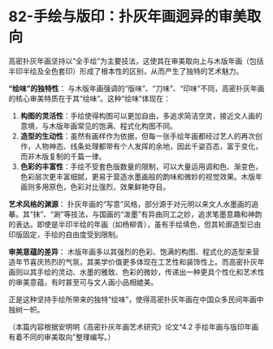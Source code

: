 # 82-手绘与版印：扑灰年画迥异的审美取向

高密扑灰年画坚持以“全手绘”为主要技法，这使其在审美取向上与木版年画（包括半印半绘及全色套印）形成了根本性的区别，从而产生了独特的艺术魅力。

**“绘味”的独特性**：
与木版年画强调的“版味”、“刀味”、“印味”不同，高密扑灰年画的核心审美特质在于其“绘味”。这种“绘味”体现在：
1.  **构图的灵活性**：手绘使得构图可以更加自由，多追求简洁空灵，接近文人画的意境，与木版年画常见的饱满、程式化构图不同。
2.  **造型的生动性**：虽然有画样作为依据，但每一张手绘年画都经过艺人的再次创作，人物神态、线条处理都带有个人发挥的余地，因此千姿百态，富于变化，而非木版复制的千篇一律。
3.  **色彩的丰富性**：手绘不受套色版数量的限制，可以大量运用调和色、渐变色，色彩层次更丰富细腻，更易于营造水墨画般的韵味和微妙的视觉效果。木版年画则多用原色，色彩对比强烈，效果鲜艳夺目。

**艺术风格的渊源**：
扑灰年画的“写意”风格，部分源于对元明以来文人水墨画的追摹。其“抹”、“涮”等技法，与国画的“泼墨”有异曲同工之妙，追求笔墨意趣和神韵的表达。即使是半印半绘的年画（如杨柳青），虽有手绘填色，但其轮廓造型已由印版固定，手绘的自由度受到限制。

**审美意蕴的差异**：
木版年画多以其强烈的色彩、饱满的构图、程式化的造型来营造年节喜庆热烈的气氛，其美学价值更多体现在工艺性和装饰性上。而高密扑灰年画则以其手绘的灵动、水墨的雅致、色彩的微妙，传递出一种更具个性化和艺术性的审美意蕴，有时甚至可与文人画小品相媲美。

正是这种坚持手绘所带来的独特“绘味”，使得高密扑灰年画在中国众多民间年画中独树一帜。

（本篇内容根据安明明《高密扑灰年画艺术研究》论文“4.2 手绘年画与版印年画有着不同的审美取向”整理编写。）
